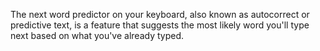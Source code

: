 The next word predictor on your keyboard, also known as autocorrect or predictive text, is a feature that suggests the most likely word you'll type next based on what you've already typed.
